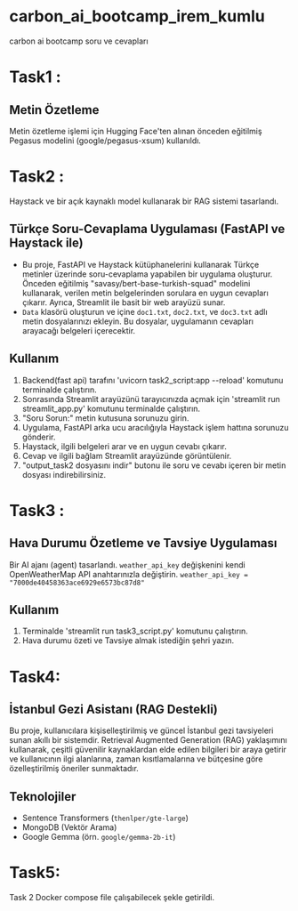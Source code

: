 # carbon_ai_bootcamp_irem_kumlu

carbon ai bootcamp soru ve cevapları

# Task1 :
## Metin Özetleme
Metin özetleme işlemi için Hugging Face'ten alınan önceden eğitilmiş Pegasus modelini (google/pegasus-xsum) kullanıldı.


# Task2 :
Haystack ve bir açık kaynaklı model kullanarak bir RAG sistemi tasarlandı.
## Türkçe Soru-Cevaplama Uygulaması (FastAPI ve Haystack ile)
- Bu proje, FastAPI ve Haystack kütüphanelerini kullanarak Türkçe metinler üzerinde soru-cevaplama yapabilen bir uygulama oluşturur. Önceden eğitilmiş "savasy/bert-base-turkish-squad" modelini kullanarak, verilen metin belgelerinden sorulara en uygun cevapları çıkarır. Ayrıca, Streamlit ile basit bir web arayüzü sunar.
- `Data` klasörü oluşturun ve içine `doc1.txt`, `doc2.txt`, ve `doc3.txt` adlı metin dosyalarınızı ekleyin. Bu dosyalar, uygulamanın cevapları arayacağı belgeleri içerecektir.
## Kullanım
1.  Backend(fast api) tarafını 'uvicorn task2_script:app --reload' komutunu terminalde çalıştırın.
2.  Sonrasında Streamlit arayüzünü tarayıcınızda açmak için 'streamlit run streamlit_app.py' komutunu terminalde çalıştırın.
3.  "Soru Sorun:" metin kutusuna sorunuzu girin.
4.  Uygulama, FastAPI arka ucu aracılığıyla Haystack işlem hattına sorunuzu gönderir.
5.  Haystack, ilgili belgeleri arar ve en uygun cevabı çıkarır.
6.  Cevap ve ilgili bağlam Streamlit arayüzünde görüntülenir.
7.  "output_task2 dosyasını indir" butonu ile soru ve cevabı içeren bir metin dosyası indirebilirsiniz.
  

# Task3 :
## Hava Durumu Özetleme ve Tavsiye Uygulaması 
Bir AI ajanı (agent) tasarlandı.
`weather_api_key` değişkenini kendi OpenWeatherMap API anahtarınızla değiştirin.
`weather_api_key = "7000de40458363ace6929e6573bc87d8"` 
## Kullanım
1. Terminalde 'streamlit run task3_script.py' komutunu çalıştırın.
2. Hava durumu özeti ve Tavsiye almak istediğin şehri yazın.


# Task4:
## İstanbul Gezi Asistanı (RAG Destekli)
Bu proje, kullanıcılara kişiselleştirilmiş ve güncel İstanbul gezi tavsiyeleri sunan akıllı bir sistemdir. Retrieval Augmented Generation (RAG) yaklaşımını kullanarak, çeşitli güvenilir kaynaklardan elde edilen bilgileri bir araya getirir ve kullanıcının ilgi alanlarına, zaman kısıtlamalarına ve bütçesine göre özelleştirilmiş öneriler sunmaktadır.
## Teknolojiler

*   Sentence Transformers (`thenlper/gte-large`)
*   MongoDB (Vektör Arama)
*   Google Gemma (örn. `google/gemma-2b-it`)
  

# Task5:
Task 2 Docker compose file çalışabilecek şekle getirildi.

